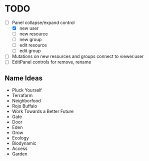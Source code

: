 # TODO

- [ ] Panel collapse/expand control
  - [x] new user
  - [ ] new resource
  - [ ] new group
  - [ ] edit resource
  - [ ] edit group
- [ ] Mutations on new resources and groups connect to viewer.user
- [ ] EditPanel controls for remove, rename

## Name Ideas
- Pluck Yourself
- Terrafarm
- Neighborfood
- Rojo Buffalo
- Work Towards a Better Future
- Gate
- Door
- Eden
- Grow
- Ecology
- Biodynamic
- Access
- Garden


